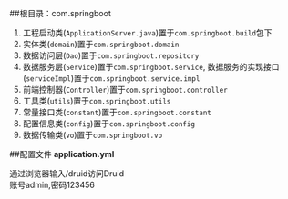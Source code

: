 ##根目录：com.springboot

1. 工程启动类(`ApplicationServer.java`)置于`com.springboot.build`包下
2. 实体类(`domain`)置于`com.springboot.domain`
3. 数据访问层(`Dao`)置于`com.springboot.repository`
4. 数据服务层(`Service`)置于`com.springboot.service`,
   数据服务的实现接口(`serviceImpl`)置于`com.springboot.service.impl`
5. 前端控制器(`Controller`)置于`com.springboot.controller`
6. 工具类(`utils`)置于`com.springboot.utils`
7. 常量接口类(`constant`)置于`com.springboot.constant`
8. 配置信息类(`config`)置于`com.springboot.config`
9. 数据传输类(`vo`)置于`com.springboot.vo`

##配置文件
**application.yml**

通过浏览器输入/druid访问Druid  
账号admin,密码123456



